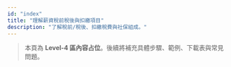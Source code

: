 ```yaml
---
id: "index"
title: "理解薪資稅前稅後與扣繳項目"
description: "了解稅前/稅後、扣繳稅費與社保組成。"
---
```


> 本頁為 **Level-4 區內容占位**。後續將補充具體步驟、範例、下載表與常見問題。
